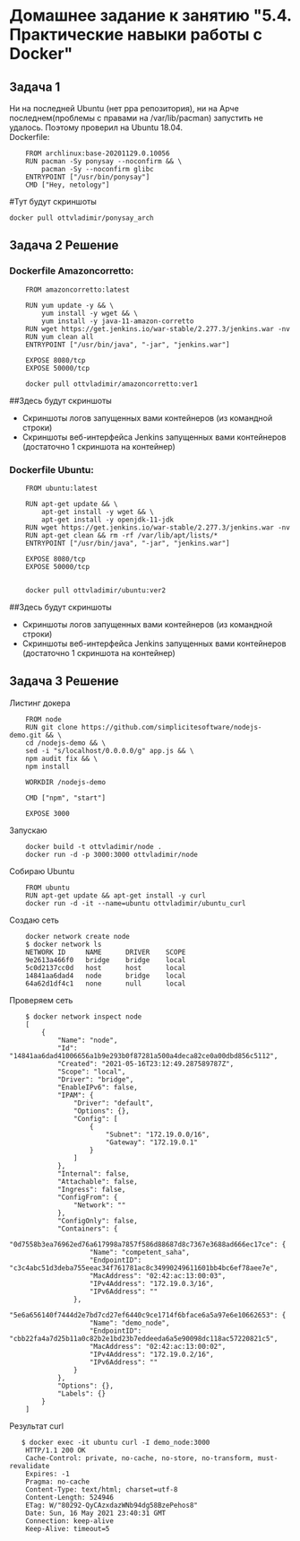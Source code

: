 # Домашнее задание к занятию "5.4. Практические навыки работы с Docker"
## Задача 1
Ни на последней Ubuntu (нет ppa репозитория), ни на Арче последнем(проблемы с правами на /var/lib/pacman) запустить не удалось. Поэтому проверил на Ubuntu 18.04.  
Dockerfile:

        FROM archlinux:base-20201129.0.10056
        RUN pacman -Sy ponysay --noconfirm && \
            pacman -Sy --noconfirm glibc
        ENTRYPOINT ["/usr/bin/ponysay"]
        CMD ["Hey, netology"]

#Тут будут скриншоты

    docker pull ottvladimir/ponysay_arch
    
## Задача 2 Решение

### Dockerfile Amazoncorretto:

        FROM amazoncorretto:latest

        RUN yum update -y && \
            yum install -y wget && \
            yum install -y java-11-amazon-corretto
        RUN wget https://get.jenkins.io/war-stable/2.277.3/jenkins.war -nv
        RUN yum clean all
        ENTRYPOINT ["/usr/bin/java", "-jar", "jenkins.war"]

        EXPOSE 8080/tcp
        EXPOSE 50000/tcp
        
        docker pull ottvladimir/amazoncorretto:ver1
        
##Здесь будут скриншоты
- Скриншоты логов запущенных вами контейнеров (из командной строки)
- Скриншоты веб-интерфейса Jenkins запущенных вами контейнеров (достаточно 1 скриншота на контейнер)

### Dockerfile Ubuntu:

        FROM ubuntu:latest

        RUN apt-get update && \
            apt-get install -y wget && \
            apt-get install -y openjdk-11-jdk
        RUN wget https://get.jenkins.io/war-stable/2.277.3/jenkins.war -nv
        RUN apt-get clean && rm -rf /var/lib/apt/lists/*
        ENTRYPOINT ["/usr/bin/java", "-jar", "jenkins.war"]

        EXPOSE 8080/tcp
        EXPOSE 50000/tcp
        
        
        docker pull ottvladimir/ubuntu:ver2
##Здесь будут скриншоты
- Скриншоты логов запущенных вами контейнеров (из командной строки)
- Скриншоты веб-интерфейса Jenkins запущенных вами контейнеров (достаточно 1 скриншота на контейнер)

## Задача 3  Решение

Листинг докера

        FROM node
        RUN git clone https://github.com/simplicitesoftware/nodejs-demo.git && \
        cd /nodejs-demo && \
        sed -i "s/localhost/0.0.0.0/g" app.js && \
        npm audit fix && \
        npm install

        WORKDIR /nodejs-demo

        CMD ["npm", "start"]

        EXPOSE 3000

Запускаю
        
        docker build -t ottvladimir/node .
        docker run -d -p 3000:3000 ottvladimir/node

Собираю Ubuntu
        
        FROM ubuntu
        RUN apt-get update && apt-get install -y curl
        docker run -d -it --name=ubuntu ottvladimir/ubuntu_curl
Создаю сеть  

        docker network create node
        $ docker network ls
        NETWORK ID     NAME      DRIVER    SCOPE
        9e2613a466f0   bridge    bridge    local
        5c0d2137cc0d   host      host      local
        14841aa6dad4   node      bridge    local
        64a62d1df4c1   none      null      local

Проверяем сеть 

        $ docker network inspect node
        [
            {
                "Name": "node",
                "Id": "14841aa6dad41006656a1b9e293b0f87281a500a4deca82ce0a00dbd856c5112",
                "Created": "2021-05-16T23:12:49.287589787Z",
                "Scope": "local",
                "Driver": "bridge",
                "EnableIPv6": false,
                "IPAM": {
                    "Driver": "default",
                    "Options": {},
                    "Config": [
                        {
                            "Subnet": "172.19.0.0/16",
                            "Gateway": "172.19.0.1"
                        }
                    ]
                },
                "Internal": false,
                "Attachable": false,
                "Ingress": false,
                "ConfigFrom": {
                    "Network": ""
                },
                "ConfigOnly": false,
                "Containers": {
                    "0d7558b3ea76962ed76a617998a7857f586d88687d8c7367e3688ad666ec17ce": {
                        "Name": "competent_saha",
                        "EndpointID": "c3c4abc51d3deba755eeac34f761781ac8c34990249611601bb4bc6ef78aee7e",
                        "MacAddress": "02:42:ac:13:00:03",
                        "IPv4Address": "172.19.0.3/16",
                        "IPv6Address": ""
                    },
                    "5e6a656140f7444d2e7bd7cd27ef6440c9ce1714f6bface6a5a97e6e10662653": {
                        "Name": "demo_node",
                        "EndpointID": "cbb22fa4a7d25b11a0c82b2e1bd23b7eddeeda6a5e90098dc118ac57220821c5",
                        "MacAddress": "02:42:ac:13:00:02",
                        "IPv4Address": "172.19.0.2/16",
                        "IPv6Address": ""
                    }
                },
                "Options": {},
                "Labels": {}
            }
        ]
        
        
Результат curl

       $ docker exec -it ubuntu curl -I demo_node:3000
        HTTP/1.1 200 OK
        Cache-Control: private, no-cache, no-store, no-transform, must-revalidate
        Expires: -1
        Pragma: no-cache
        Content-Type: text/html; charset=utf-8
        Content-Length: 524946
        ETag: W/"80292-QyCAzxdazWNb94dg58BzePehos8"
        Date: Sun, 16 May 2021 23:40:31 GMT
        Connection: keep-alive
        Keep-Alive: timeout=5
